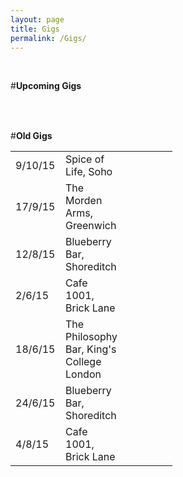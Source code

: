 ```yaml
---
layout: page
title: Gigs
permalink: /Gigs/
---
```


<!-- line break -->
<br>

#**Upcoming Gigs**

<!-- These tables have no borders. -->
<!-- The table is written one row at a time. -->
<!-- I have specified the column widths s.t. both tables line up. -->
<table style="width:100%">
  <col width="80">
  <col width="80">
  <col width="80">
</table> 

<br>

#**Old Gigs**


<table style="width:100%">
  <col width="80">
  <col width="80">
  <col width="80">
  <tr>
    <td>9/10/15</td>
    <td>Spice of Life, Soho</td> 
    <td></td>
  </tr>
  <tr>
    <td>17/9/15</td>
    <td>The Morden Arms, Greenwich</td> 
    <td></td>
  </tr>
  <tr>
    <td>12/8/15</td>
    <td>Blueberry Bar, Shoreditch</td> 
    <td></td>
  </tr>
  <tr>
    <td>2/6/15</td>
    <td>Cafe 1001, Brick Lane</td> 
    <td></td>
  </tr>
  <tr>
    <td>18/6/15</td>
    <td>The Philosophy Bar, King's College London</td> 
    <td></td>
  </tr>
  <tr>
    <td>24/6/15</td>
    <td>Blueberry Bar, Shoreditch</td> 
    <td></td>
  </tr>
  <tr>
    <td>4/8/15</td>
    <td>Cafe 1001, Brick Lane</td> 
    <td></td>
  </tr>
</table>

